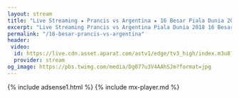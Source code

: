 ```yaml
---
layout: stream
title: "Live Streaming ★ Prancis vs Argentina ★ 16 Besar Piala Dunia 2018"
excerpt: "Live Streaming Prancis vs Argentina Piala Dunia 2018 16 Besar Babak Knock Out"
permalink: "/16-besar-prancis-vs-argentina"
header:
 video:
  id: https://live.cdn.asset.aparat.com/astv1/edge/tv3_high/index.m3u8?wmsAuthSign=618ec5a28a2ec620ac62d63c3f7124bd
  provider: stream
og_image: https://pbs.twimg.com/media/Dg077u3V4AAhSJm?format=jpg
---
```

{% include adsense1.html %}
{% include mx-player.md %}
